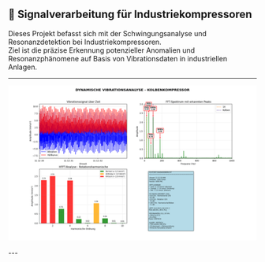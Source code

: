 ## 🧠 Signalverarbeitung für Industriekompressoren

Dieses Projekt befasst sich mit der Schwingungsanalyse und Resonanzdetektion bei Industriekompressoren.  
Ziel ist die präzise Erkennung potenzieller Anomalien und Resonanzphänomene auf Basis von Vibrationsdaten in industriellen Anlagen.

---
<p align="center">
  <img src="kompressor_analyse.gif" alt="Analyse Industriekompressoren" width="700"/>
</p>
---
